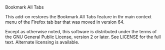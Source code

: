 Bookmark All Tabs

This add-on restores the Bookmark All Tabs feature in thr main context menu of the Firefox tab bar that was moved in version 64. 

Except as otherwise noted, this software is distributed under the terms of the GNU General Public License, version 2 or later. See LICENSE for the full text. Alternate licensing is available.

